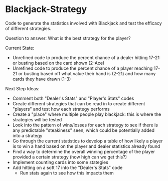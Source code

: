 # Blackjack-Strategy
Code to generate the statistics involved with Blackjack and test the efficacy of different strategies.

Question to answer: What is the best strategy for the player?

Current State:
 - Unrefined code to produce the percent chance of a dealer hitting 17-21 or busting based on the card shown (2-Ace)
 - Unrefined code to produce the percent chance of a player reaching 17-21 or busting based off what value their hand is (2-21) and how many cards they have drawn (1-3)

Next Step Ideas:
 - Comment both "Dealer's Stats" and "Player's Stats" codes
 - Create different strategies that can be read in to create different "players" and test how each strategy performs
 - Create a "place" where multiple people play blackjack: this is where the strategies will be tested
 - Look into the pattern of wins/losses for each strategy to see if there is any predictable "steakiness" seen, which could be potentially added into a strategy
 - Go through the current statistics to develop a table of how likely a player is to win a hand based on the player and dealer statistics already found
 - Find a way to determine the overall winning percentage of the player provided a certain strategy (how high can we get this?)
 - Implement counting cards into some stategies
 - Add hitting on a soft 17 into the "Dealer's Stats" code
     - Run stats again to see how this impacts them
